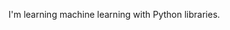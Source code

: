 I'm learning machine learning with Python libraries.

<!---
fernivel/fernivel is a ✨ special ✨ repository because its `README.md` (this file) appears on your GitHub profile.
You can click the Preview link to take a look at your changes.
--->
